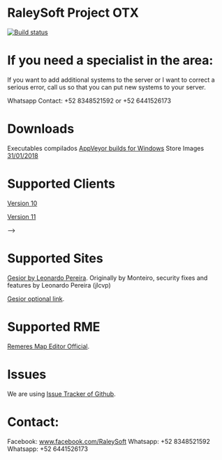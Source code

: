# RaleySoft Project OTX

[![Build status](https://ci.appveyor.com/api/projects/status/7dr4309rxvh40pyf?svg=true)](https://ci.appveyor.com/project/joseamaya1/Raley)
# If you need a specialist in the area:
If you want to add additional systems to the server or I want to correct a serious error, call us so that you can put new systems to your server.

Whatsapp Contact: +52 8348521592 or +52 6441526173

# Downloads
Executables compilados [AppVeyor builds for Windows](https://ci.appveyor.com/project/ZeroSkywalker/otx-server)
Store Images [31/01/2018](http://www.mediafire.com/file/985ey1yb3x2fpyf/store31-01-2018.rar)

# Supported Clients
[Version 10](https://secure.tibia.com/account/?subtopic=downloadclient&step=downloadoutdated)

[Version 11](https://secure.tibia.com/account/?subtopic=downloadclient)

<!--
# IpChanger
Versions 7.x - 10.x: [Compilado](https://static.otland.net/ipchanger.exe)

<!--Versions 11.x: [Compilado](http://www.tibiaking.com/forum/forums/topic/82629-1140-ip-changer/)-->
-->

# Supported Sites

[Gesior by Leonardo Pereira](https://github.com/jlcvp/GesiorMonteiro/archive/master.zip).
Originally by Monteiro, security fixes and features by Leonardo Pereira (jlcvp)

[Gesior optional link](https://github.com/malucooo/Gesior-AAC/archive/master.zip).

# Supported RME
[Remeres Map Editor Official](https://github.com/hjnilsson/rme).

# Issues
We are using [Issue Tracker of Github](https://github.com/joseamaya1/Raley/issues).

# Contact:
Facebook: www.facebook.com/RaleySoft
Whatsapp: +52 8348521592
Whatsapp: +52 6441526173